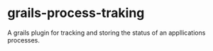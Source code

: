 grails-process-traking
======================

A grails plugin for tracking and storing the status of an appllications processes.